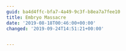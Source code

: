 ```yaml
---
guid: ba4d4ffc-bfa7-4a49-9c3f-b8ea7a7fee10
title: Embryo Massacre
date: '2019-08-18T00:46:00+00:00'
changed: '2019-09-24T14:51:21+00:00'


---
```


